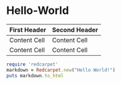 Hello-World
===========

First Header  | Second Header
------------- | -------------
Content Cell  | Content Cell
Content Cell  | Content Cell

```ruby
require 'redcarpet'
markdown = Redcarpet.new("Hello World!")
puts markdown.to_html
```
